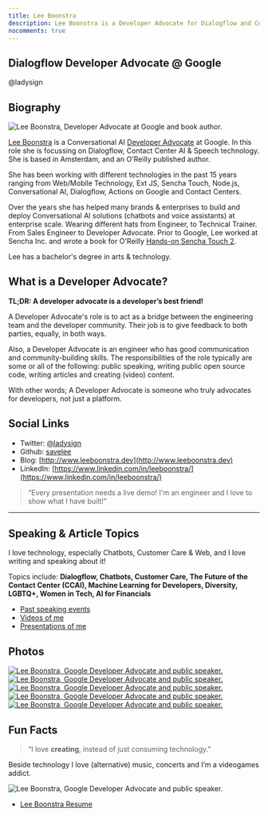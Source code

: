 ```yaml
---
title: Lee Boonstra
description: Lee Boonstra is a Developer Advocate for Dialogflow and Contact Center AI @ Google. She is based in Amsterdam and an O'Reilly book author. @ladysign
nocomments: true
---
```


## Dialogflow Developer Advocate @ Google
@ladysign

## Biography

<img src="/images/profile.jpg" class="border img-fluid float-left" alt="Lee Boonstra, Developer Advocate at Google and book author." loading="lazy" />

[Lee Boonstra](https://plus.google.com/117712452932146916020) is a Conversational AI <a href="#da" title="What is a Developer Advocate, Lee Boonstra?">Developer Advocate</a> at Google. In this role she is focussing on Dialogflow, Contact Center AI & Speech technology.
She is based in Amsterdam, and an O'Reilly published author.

She has been working with different technologies in the past 15 years ranging from Web/Mobile Technology, Ext JS,  Sencha Touch, Node.js, Conversational AI, Dialogflow, Actions on Google and Contact Centers. 

Over the years she has helped many brands & enterprises to build and deploy Conversational AI solutions (chatbots and voice assistants) at enterprise scale. Wearing different hats from Engineer, to Technical Trainer. From Sales Engineer to Developer Advocate. 
Prior to Google, Lee worked at Sencha Inc. and wrote a book for O'Reilly [Hands-on Sencha Touch 2](http://shop.oreilly.com/product/0636920030058.do).

Lee has a bachelor's degree in arts & technology.

<a name="da"></a>
## What is a Developer Advocate?

**TL;DR: A developer advocate is a developer’s best friend!**

A Developer Advocate's role is to act as a bridge between the engineering team and the developer community. Their job is to give feedback to both parties, equally, in both ways. 

Also, a Developer Advocate is an engineer who has good communication and community-building skills.  The responsibilities of the role typically are some or all of the following: public speaking, writing public open source code, writing articles and creating (video) content.

With other words; A Developer Advocate is someone who truly advocates for developers, not just a platform.

## Social Links

* Twitter: [@ladysign](https://twitter.com/ladysign)
* Github: [savelee](https://github.com/savelee/)
* Blog: [http://www.leeboonstra.dev](http://www.leeboonstra.dev)
* LinkedIn: [https://www.linkedin.com/in/leeboonstra/](https://www.linkedin.com/in/leeboonstra/)

>“Every presentation needs a live demo! I'm an engineer and I love to show what I have built!”

<hr>

## Speaking & Article Topics

I love technology, especially Chatbots, Customer Care & Web, and I love writing and speaking about it!

Topics include: **Dialogflow, Chatbots, Customer Care, The Future of the Contact Center (CCAI), Machine Learning for Developers, Diversity, LGBTQ+, Women in Tech, AI for Financials**

* [Past speaking events](https://www.leeboonstra.com/speaker)
* [Videos of me](https://www.leeboonstra.com/categories/Videos/)
* [Presentations of me](https://speakerdeck.com/savelee/)
  
## Photos

<a href="/images/bio/leeboonstra1.jpg">
<img src="/images/bio/leeboonstra1-small.jpg" class="img-fluid border" alt="Lee Boonstra, Google Developer Advocate and public speaker." loading="lazy">
</a>
<a href="/images/bio/leeboonstra2.jpg">
<img src="/images/bio/leeboonstra2-small.jpg" class="img-fluid border" alt="Lee Boonstra, Google Developer Advocate and public speaker." loading="lazy">
</a>
<a href="/images/bio/leeboonstra3.jpg">
<img src="/images/bio/leeboonstra3-small.jpg" class="img-fluid border" alt="Lee Boonstra, Google Developer Advocate and public speaker." loading="lazy">
</a>
<a href="/images/bio/leeboonstra4.jpg">
<img src="/images/bio/leeboonstra4-small.jpg" class="img-fluid border" alt="Lee Boonstra, Google Developer Advocate and public speaker." loading="lazy">
</a>
<a href="/images/bio/leeboonstra5.jpg">
<img src="/images/bio/leeboonstra5-small.jpg" class="img-fluid border" alt="Lee Boonstra, Google Developer Advocate and public speaker." loading="lazy">
</a>

## Fun Facts

> “I love <strong>creating</strong>, instead of just consuming technology.”

Beside technology I love (alternative) music, concerts and I’m a videogames addict.

<img src="/images/aboutme1.jpg" class="img-fluid border" alt="Lee Boonstra, Google Developer Advocate and public speaker." loading="lazy">

* [Lee Boonstra Resume](/images/lee.boonstra-resume.pdf)